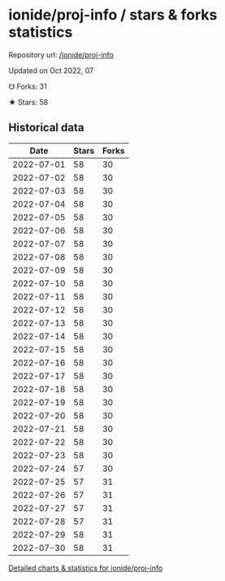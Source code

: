 # ionide/proj-info / stars & forks statistics

Repository url: [/ionide/proj-info](https://github.com/ionide/proj-info)

Updated on Oct 2022, 07

☋ Forks: 31

★ Stars: 58

## Historical data
| Date | Stars | Forks |
|------|-------|-------|
| 2022-07-01 | 58 | 30 | 
| 2022-07-02 | 58 | 30 | 
| 2022-07-03 | 58 | 30 | 
| 2022-07-04 | 58 | 30 | 
| 2022-07-05 | 58 | 30 | 
| 2022-07-06 | 58 | 30 | 
| 2022-07-07 | 58 | 30 | 
| 2022-07-08 | 58 | 30 | 
| 2022-07-09 | 58 | 30 | 
| 2022-07-10 | 58 | 30 | 
| 2022-07-11 | 58 | 30 | 
| 2022-07-12 | 58 | 30 | 
| 2022-07-13 | 58 | 30 | 
| 2022-07-14 | 58 | 30 | 
| 2022-07-15 | 58 | 30 | 
| 2022-07-16 | 58 | 30 | 
| 2022-07-17 | 58 | 30 | 
| 2022-07-18 | 58 | 30 | 
| 2022-07-19 | 58 | 30 | 
| 2022-07-20 | 58 | 30 | 
| 2022-07-21 | 58 | 30 | 
| 2022-07-22 | 58 | 30 | 
| 2022-07-23 | 58 | 30 | 
| 2022-07-24 | 57 | 30 | 
| 2022-07-25 | 57 | 31 | 
| 2022-07-26 | 57 | 31 | 
| 2022-07-27 | 57 | 31 | 
| 2022-07-28 | 57 | 31 | 
| 2022-07-29 | 58 | 31 | 
| 2022-07-30 | 58 | 31 | 


[Detailed charts & statistics for ionide/proj-info](https://reviewgithub.com/rep/ionide/proj-info)
